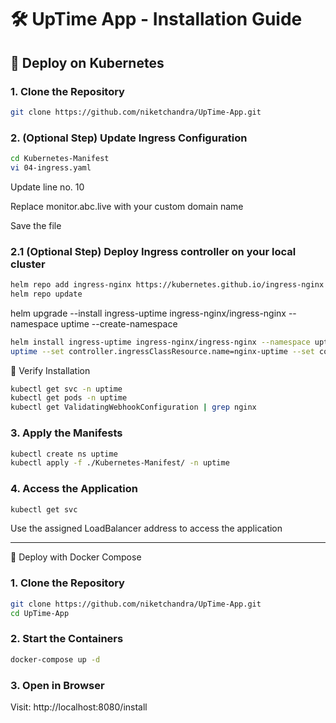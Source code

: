 # 🛠️ UpTime App - Installation Guide

## 🚀 Deploy on Kubernetes

### 1. Clone the Repository

```bash
git clone https://github.com/niketchandra/UpTime-App.git

```
###  2. (Optional Step) Update Ingress Configuration
```bash
cd Kubernetes-Manifest
vi 04-ingress.yaml
```

Update line no. 10

Replace monitor.abc.live with your custom domain name

Save the file

###  2.1 (Optional Step) Deploy Ingress controller on your local cluster

```bash
helm repo add ingress-nginx https://kubernetes.github.io/ingress-nginx
helm repo update
```

helm upgrade --install ingress-uptime ingress-nginx/ingress-nginx --namespace uptime --create-namespace

```bash
helm install ingress-uptime ingress-nginx/ingress-nginx --namespace uptime --create-namespace --set controller.ingressClass=nginx-
uptime --set controller.ingressClassResource.name=nginx-uptime --set controller.service.type=LoadBalancer --set controller.service.loadBalancerIP=192.168.1.184
```
🧪 Verify Installation
```bash
kubectl get svc -n uptime
kubectl get pods -n uptime
kubectl get ValidatingWebhookConfiguration | grep nginx
```

### 3. Apply the Manifests

```bash
kubectl create ns uptime
kubectl apply -f ./Kubernetes-Manifest/ -n uptime
```

### 4. Access the Application

```bash
kubectl get svc
```

Use the assigned LoadBalancer address to access the application

--------------------------------------------------------------------

🐳 Deploy with Docker Compose
### 1. Clone the Repository

```bash
git clone https://github.com/niketchandra/UpTime-App.git
cd UpTime-App
```

### 2. Start the Containers

```bash
docker-compose up -d
```
### 3. Open in Browser
Visit: http://localhost:8080/install


